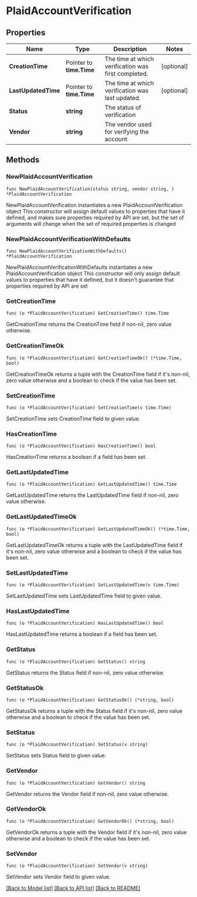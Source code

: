# PlaidAccountVerification

## Properties

Name | Type | Description | Notes
------------ | ------------- | ------------- | -------------
**CreationTime** | Pointer to **time.Time** | The time at which verification was first completed. | [optional] 
**LastUpdatedTime** | Pointer to **time.Time** | The time at which verification was last updated. | [optional] 
**Status** | **string** | The status of verification | 
**Vendor** | **string** | The vendor used for verifying the account | 

## Methods

### NewPlaidAccountVerification

`func NewPlaidAccountVerification(status string, vendor string, ) *PlaidAccountVerification`

NewPlaidAccountVerification instantiates a new PlaidAccountVerification object
This constructor will assign default values to properties that have it defined,
and makes sure properties required by API are set, but the set of arguments
will change when the set of required properties is changed

### NewPlaidAccountVerificationWithDefaults

`func NewPlaidAccountVerificationWithDefaults() *PlaidAccountVerification`

NewPlaidAccountVerificationWithDefaults instantiates a new PlaidAccountVerification object
This constructor will only assign default values to properties that have it defined,
but it doesn't guarantee that properties required by API are set

### GetCreationTime

`func (o *PlaidAccountVerification) GetCreationTime() time.Time`

GetCreationTime returns the CreationTime field if non-nil, zero value otherwise.

### GetCreationTimeOk

`func (o *PlaidAccountVerification) GetCreationTimeOk() (*time.Time, bool)`

GetCreationTimeOk returns a tuple with the CreationTime field if it's non-nil, zero value otherwise
and a boolean to check if the value has been set.

### SetCreationTime

`func (o *PlaidAccountVerification) SetCreationTime(v time.Time)`

SetCreationTime sets CreationTime field to given value.

### HasCreationTime

`func (o *PlaidAccountVerification) HasCreationTime() bool`

HasCreationTime returns a boolean if a field has been set.

### GetLastUpdatedTime

`func (o *PlaidAccountVerification) GetLastUpdatedTime() time.Time`

GetLastUpdatedTime returns the LastUpdatedTime field if non-nil, zero value otherwise.

### GetLastUpdatedTimeOk

`func (o *PlaidAccountVerification) GetLastUpdatedTimeOk() (*time.Time, bool)`

GetLastUpdatedTimeOk returns a tuple with the LastUpdatedTime field if it's non-nil, zero value otherwise
and a boolean to check if the value has been set.

### SetLastUpdatedTime

`func (o *PlaidAccountVerification) SetLastUpdatedTime(v time.Time)`

SetLastUpdatedTime sets LastUpdatedTime field to given value.

### HasLastUpdatedTime

`func (o *PlaidAccountVerification) HasLastUpdatedTime() bool`

HasLastUpdatedTime returns a boolean if a field has been set.

### GetStatus

`func (o *PlaidAccountVerification) GetStatus() string`

GetStatus returns the Status field if non-nil, zero value otherwise.

### GetStatusOk

`func (o *PlaidAccountVerification) GetStatusOk() (*string, bool)`

GetStatusOk returns a tuple with the Status field if it's non-nil, zero value otherwise
and a boolean to check if the value has been set.

### SetStatus

`func (o *PlaidAccountVerification) SetStatus(v string)`

SetStatus sets Status field to given value.


### GetVendor

`func (o *PlaidAccountVerification) GetVendor() string`

GetVendor returns the Vendor field if non-nil, zero value otherwise.

### GetVendorOk

`func (o *PlaidAccountVerification) GetVendorOk() (*string, bool)`

GetVendorOk returns a tuple with the Vendor field if it's non-nil, zero value otherwise
and a boolean to check if the value has been set.

### SetVendor

`func (o *PlaidAccountVerification) SetVendor(v string)`

SetVendor sets Vendor field to given value.



[[Back to Model list]](../../README.md#documentation-for-models) [[Back to API list]](../../README.md#documentation-for-api-endpoints) [[Back to README]](../../README.md)


